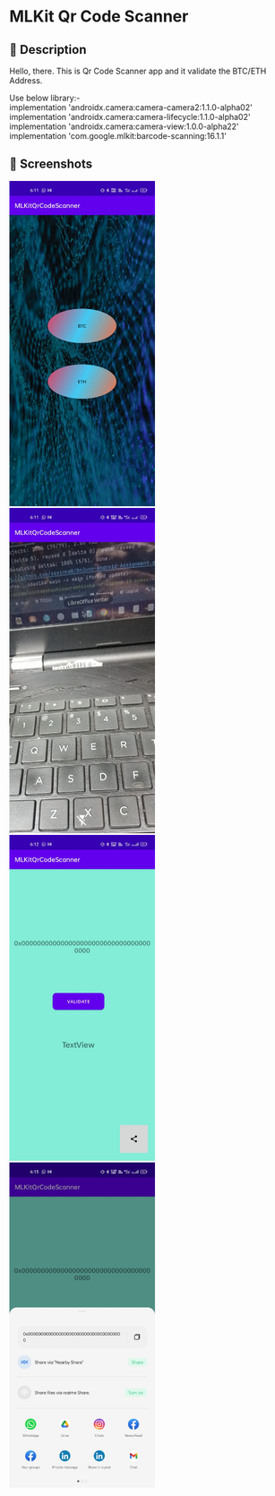# MLKit Qr Code Scanner


## :scroll: Description
<!--- Describe your app in one or two sentences -->
Hello, there.
This is Qr Code Scanner app and it validate the BTC/ETH Address.

Use below library:-</br>
implementation 'androidx.camera:camera-camera2:1.1.0-alpha02' </br>
implementation 'androidx.camera:camera-lifecycle:1.1.0-alpha02' </br>
implementation 'androidx.camera:camera-view:1.0.0-alpha22' </br>
implementation 'com.google.mlkit:barcode-scanning:16.1.1'


## :camera_flash: Screenshots
<!-- You can add more screenshots here if you like -->

<img src="/results/1.jpeg" width="260">
<img src="/results/2.jpeg" width="260">
<img src="/results/3.jpeg" width="260">
<img src="/results/4.jpeg" width="260">


```
